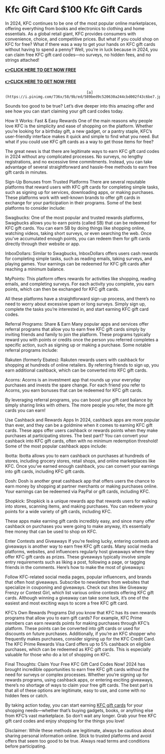 # Kfc Gift Card $100 Kfc Gift Cards
In 2024, KFC continues to be one of the most popular online marketplaces, offering everything from books and electronics to clothing and home essentials. As a global retail giant, KFC provides consumers with convenience, choice, and competitive prices. But what if you could shop on KFC for free? What if there was a way to get your hands on KFC gift cards without having to spend a penny? Well, you’re in luck because in 2024, you can claim free KFC gift card codes—no surveys, no hidden fees, and no strings attached!

**[👉CLICK HERE TO GET NOW FREE](https://service247.xyz/kfc4)**

**[👉CLICK HERE TO GET NOW FREE](https://service247.xyz/kfc2)**

                                         [a](https://i.pinimg.com/736x/58/9b/ed/589bed9c520630a244cbd002f43c6be7.jpg)

Sounds too good to be true? Let’s dive deeper into this amazing offer and see how you can start claiming your gift card codes today.

How It Works: Fast & Easy Rewards One of the main reasons why people love KFC is the simplicity and ease of shopping on the platform. Whether you’re looking for a birthday gift, a new gadget, or a pantry staple, KFC’s user-friendly interface makes it quick and simple to find what you need. But what if you could use KFC gift cards as a way to get those items for free?

The great news is that there are legitimate ways to earn KFC gift card codes in 2024 without any complicated processes. No surveys, no lengthy registrations, and no excessive time commitments. Instead, you can take advantage of several straightforward and hassle-free methods to earn free gift cards in minutes.

Sign-Up Bonuses from Trusted Platforms There are several reputable platforms that reward users with KFC gift cards for completing simple tasks, such as signing up for services, downloading apps, or making purchases. These platforms work with well-known brands to offer gift cards in exchange for your participation in their programs. Some of the best platforms to consider include:

Swagbucks: One of the most popular and trusted rewards platforms, Swagbucks allows you to earn points (called SB) that can be redeemed for KFC gift cards. You can earn SB by doing things like shopping online, watching videos, taking short surveys, or even searching the web. Once you've accumulated enough points, you can redeem them for gift cards directly through their website or app.

InboxDollars: Similar to Swagbucks, InboxDollars offers users cash rewards for completing simple tasks, such as reading emails, taking surveys, and playing games. Your earnings can be redeemed for KFC gift cards after reaching a minimum balance.

MyPoints: This platform offers rewards for activities like shopping, reading emails, and completing surveys. For each activity you complete, you earn points, which can then be exchanged for KFC gift cards.

All these platforms have a straightforward sign-up process, and there’s no need to worry about excessive spam or long surveys. Simply sign up, complete the tasks you’re interested in, and start earning KFC gift card codes.

Referral Programs: Share & Earn Many popular apps and services offer referral programs that allow you to earn free KFC gift cards simply by inviting friends and family to join the platform. These programs typically reward you with points or credits once the person you referred completes a specific action, such as signing up or making a purchase. Some notable referral programs include:

Rakuten (formerly Ebates): Rakuten rewards users with cashback for shopping at hundreds of online retailers. By referring friends to sign up, you earn additional cashback, which can be converted into KFC gift cards.

Acorns: Acorns is an investment app that rounds up your everyday purchases and invests the spare change. For each friend you refer to Acorns, you earn bonuses that can be redeemed for KFC gift cards.

By leveraging referral programs, you can boost your gift card balance by simply sharing links with others. The more people you refer, the more gift cards you can earn!

Use Cashback and Rewards Apps In 2024, cashback apps are more popular than ever, and they can be a goldmine when it comes to earning KFC gift cards. These apps offer users cashback or rewards points when they make purchases at participating stores. The best part? You can convert your cashback into KFC gift cards, often with no minimum redemption threshold! Some of the most popular cashback apps include:

Ibotta: Ibotta allows you to earn cashback on purchases at hundreds of stores, including grocery stores, retail shops, and online marketplaces like KFC. Once you’ve earned enough cashback, you can convert your earnings into gift cards, including KFC gift cards.

Dosh: Dosh is another great cashback app that offers users the chance to earn money by shopping at partner merchants or making purchases online. Your earnings can be redeemed via PayPal or gift cards, including KFC.

Shopkick: Shopkick is a unique rewards app that rewards users for walking into stores, scanning items, and making purchases. You can redeem your points for a wide variety of gift cards, including KFC.

These apps make earning gift cards incredibly easy, and since many offer cashback on purchases you were going to make anyway, it’s essentially free money that can be used to shop on KFC.

Enter Contests and Giveaways If you’re feeling lucky, entering contests and giveaways is another way to earn free KFC gift cards. Many social media platforms, websites, and influencers regularly host giveaways where they offer KFC gift cards as prizes. These giveaways typically involve simple entry requirements such as liking a post, following a page, or tagging friends in the comments. Here’s how to make the most of giveaways:

Follow KFC-related social media pages, popular influencers, and brands that often host giveaways. Subscribe to newsletters from websites that specialize in couponing and giveaways. Check out sites like Giveaway Frenzy or Contest Girl, which list various online contests offering KFC gift cards. Although winning a giveaway can take some luck, it’s one of the easiest and most exciting ways to score a free KFC gift card.

KFC’s Own Rewards Programs Did you know that KFC has its own rewards programs that allow you to earn gift cards? For example, KFC Prime members can earn rewards points for making purchases through KFC’s platform. These points can be converted into gift cards or used for discounts on future purchases. Additionally, if you’re an KFC shopper who frequently makes purchases, consider signing up for the KFC Credit Card. The KFC Prime Rewards Visa Card offers up to 5% cashback on eligible purchases, which can be redeemed as KFC gift cards. This is especially valuable for those who do a lot of shopping on KFC.

Final Thoughts: Claim Your Free KFC Gift Card Codes Now! 2024 has brought incredible opportunities to earn free KFC gift cards without the need for surveys or complex processes. Whether you’re signing up for rewards programs, using cashback apps, or entering exciting giveaways, there’s no shortage of ways to claim your free gift cards. The best part is that all of these options are legitimate, easy to use, and come with no hidden fees or catch.

By taking action today, you can start earning [KFC gift cards](https://service247.xyz/kfc4) for your shopping needs—whether that’s buying gadgets, books, or anything else from KFC’s vast marketplace. So don’t wait any longer. Grab your free KFC gift card codes and enjoy shopping for the things you love!

Disclaimer: While these methods are legitimate, always be cautious about sharing personal information online. Stick to trusted platforms and avoid offers that seem too good to be true. Always read terms and conditions before participating.
